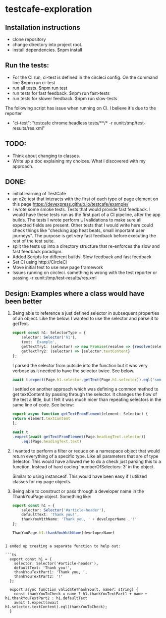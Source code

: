 # testcafe-exploration

## Installation instructions
- clone repository
- change directory into project root. 
- install dependencies. $npm install

## Run the tests:
- For the CI run, ci-test is defined in the circleci config. On the command line $npm run ci-test
- run all tests. $npm run test
- run tests for fast feedback. $npm run fast-tests
- run tests for slower feedback. $npm run slow-tests

The following script has issue when running on CI. I believe it's due to the reporter
- "ci-test": "testcafe chrome:headless tests/**/* -r xunit:/tmp/test-results/res.xml"

## TODO:
- Think about changing to classes.
- Write up a doc explaining my choices. What I discovered with my approach.

## DONE:
- initial learning of TestCafe
- an e2e test that interacts with the first of each type of page element on this page https://devexpress.github.io/testcafe/example/
- I wrote some smoke tests. Tests that would provide fast feedback. I would have these tests run as the first part of a CI pipeline, after the app builds. The tests I wrote perform UI validations to make sure all expected fields are present. Other tests that I would write here could check things like "checking app heat beats, small important user journeys". The purpose is get very fast feedback before executing the rest of the test suite.
- split the tests up into a directory structure that re-enforces the slow and fast feedback paradigm.
- Added Scripts for different builds. Slow feedback and fast feedback
- Set CI using http://CircleCi
- Move initial test to use new page framework
- Issues running on circleci. something is wrong with the test reporter or passing -r xunit:/tmp/test-results/res.xml

## Design: Examples where a class would have been better

1. Being able to reference a just defined selector in subsequent properties of an object.
    Like the below. I wanted to use the selector and parse it to getText.

    ```ts
    export const h1: SelectorType = {
        selector: Selector('h1'),
        text: 'Example',
        getTextTry1: (selector) => new Promise(resolve => {resolve(selector.textContent)}),
        getTextTry2: (selector) => {selector.textContent}
    };
    ```

    I parsed the selector from outside into the function but it was very verbose as
    it needed to have the selector twice. See below.
    ```ts
    await t.expect(Page.h1.selector.getText(Page.h1.selector)).eql('some value');
    ```

    I settled on another approach which was defining a common method to get textContent
    by passing through the selector. It changes the flow of the test a little,
    but I felt it was much nicer than repeating selectors in the same line of code. See below:

    ```ts
    export async function getTextFromElement(element: Selector) {
    return element.textContent
    };

    await t
    .expect(await getTextFromElement(Page.headingText.selector))
        .eql(Page.headingText.text)
    ```

2. I wanted to perform a filter or reduce on a namespace object that would return everything
    of a specific type. Like all parameters that are of type Selector. This would have allowed
    me to do a check just parsing this to a function. Instead of hard coding 'numberOfSelectors: 3' in the object.

    Similar to using instanceof. This would have been easy if I utilized classes for my page objects.

3. Being able to construct or pass through a developer name in the ThankYouPage object.           Something like:

    ```ts
    export const h1 = {
        selector: Selector('#article-header'),
        defaultText: 'Thank you!',
        thankYouWithName: 'Thank you, ' + developerName ,'!'
    };

    ThanYouPage.h1.thankYouWithName(developerName)
```

I ended up creating a separate function to help out:

```ts
  export const h1 = {
    selector: Selector('#article-header'),
    defaultText: 'Thank you!',
    thankYouTextPart1: 'Thank you, ',
    thankYouTextPart2: '!'
  };

  export async function validateThankYou(t, name?: string) {
    const thankYouToCheck = name ? h1.thankYouTextPart1 + name + h1.thankYouTextPart2 : h1.defaultText 
    await t.expect(await h1.selector.textContent).eql(thankYouToCheck);
  }
```


